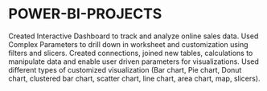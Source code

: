 # POWER-BI-PROJECTS
Created Interactive Dashboard to track and analyze online sales data.
Used Complex Parameters to drill down in worksheet and customization using filters and slicers.
Created connections, joined new tables, calculations to manipulate data and enable user driven parameters for visualizations.
Used different types of customized visualization (Bar chart, Pie chart, Donut chart, clustered bar chart, scatter chart, line chart, area chart, map, slicers).
